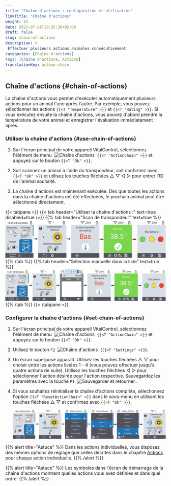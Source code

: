 ```yaml
---
title: "Chaîne d'actions : configuration et utilisation"
linkTitle: "Chaîne d'actions"
weight: 15
date: 2023-07-28T13:25:28+02:00
draft: false
slug: chain-of-actions
description: >
 Effectuer plusieurs actions animales consécutivement
categories: [Chaîne d'actions]
tags: [Chaîne d'actions, Actions]
translationKey: action-chain
---
```

## Chaîne d'actions {#chain-of-actions}

La chaîne d'actions vous permet d'exécuter automatiquement plusieurs actions pour un animal l'une après l'autre. Par exemple, vous pouvez sélectionner les actions `{{<T "Temperature" >}}` et `{{<T "Rating" >}}`. Si vous exécutez ensuite la chaîne d'actions, vous pouvez d'abord prendre la température de votre animal et enregistrer l'évaluation immédiatement après.

### Utiliser la chaîne d'actions {#use-chain-of-actions}

1. Sur l'écran principal de votre appareil VitalControl, sélectionnez l'élément de menu &nbsp;<img src="/icons/actions/action-chain.svg" width="35" align="bottom" alt="Chaîne d'actions" />&nbsp; `{{<T "ActionChain" >}}` et appuyez sur le bouton `{{<T "Ok" >}}`.

2. Soit scannez un animal à l'aide du transpondeur, soit confirmez avec `{{<T "Ok" >}}` et utilisez les touches fléchées △ ▽ ◁ ▷ pour entrer l'ID de l'animal souhaité.

3. La chaîne d'actions est maintenant exécutée. Dès que toutes les actions dans la chaîne d'actions ont été effectuées, le prochain animal peut être sélectionné directement.

{{< tabpane >}}
{{< tab header="Utiliser la chaîne d'actions :" text=true disabled=true />}}
{{% tab header="Scan de transpondeur" text=true %}}
![VitalControl : Menu chaîne d'actions](images/chainofactions-scan.png "Chaîne d'actions")
{{% /tab %}}
{{% tab header="Sélection manuelle dans la liste" text=true %}}
![VitalControl : Menu chaîne d'actions](images/chainofactions.png "Chaîne d'actions")
{{% /tab %}}
{{< /tabpane >}}

### Configurer la chaîne d'actions {#set-chain-of-actions}

1. Sur l'écran principal de votre appareil VitalControl, sélectionnez l'élément de menu &nbsp;<img src="/icons/actions/action-chain.svg" width="35" align="bottom" alt="Chaîne d'actions" />&nbsp; `{{<T "ActionChain" >}}` et appuyez sur le bouton `{{<T "Ok" >}}`.

2. Utilisez le bouton `F2` &nbsp;<img src="/icons/gear.svg" width="25" align="bottom" alt="Chaîne d'actions" />&nbsp; (`{{<T "Settings" >}}`).

3. Un écran superposé apparaît. Utilisez les touches fléchées △ ▽ pour choisir entre les actions listées 1 - 4 (vous pouvez effectuer jusqu'à quatre actions de suite). Utilisez les touches fléchées ◁ ▷ pour sélectionner l'action désirée pour l'action respective. Sauvegardez les paramètres avec la touche `F1` &nbsp;<img src="/icons/footer/save_exit.svg" width="65" align="bottom" alt="Sauvegarder et retourner" />&nbsp;.

4. Si vous souhaitez réinitialiser la chaîne d'actions complète, sélectionnez l'option `{{<T "ResetActionChain" >}}` dans le sous-menu en utilisant les touches fléchées △ ▽ et confirmez avec `{{<T "Ok" >}}`.

    ![VitalControl: Menu chaîne d'actions](images/setchainofactions.png "Configurer la chaîne d'actions")

{{% alert title="Astuce" %}}
Dans les actions individuelles, vous disposez des mêmes options de réglage que celles décrites dans le chapitre [Actions](../actions) pour chaque action individuelle.
{{% /alert %}}

{{% alert title="Astuce" %}}
Les symboles dans l'écran de démarrage de la chaîne d'actions montrent quelles actions vous avez définies et dans quel ordre.
{{% /alert %}}
